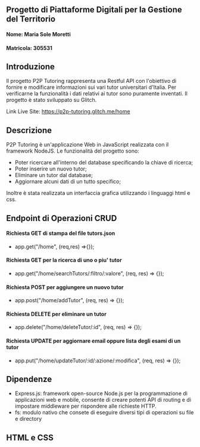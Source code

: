 ## Progetto di Piattaforme Digitali per la Gestione del Territorio

#### Nome: Maria Sole Moretti 
#### Matricola: 305531

## Introduzione
Il progetto P2P Tutoring rappresenta una Restful API con l'obiettivo di fornire e modificare informazioni sui vari tutor universitari d'Italia. 
Per verificarne la funzionalità i dati relativi ai tutor sono puramente inventati. Il progetto è stato sviluppato su Glitch.

Link Live Site: https://p2p-tutoring.glitch.me/home

## Descrizione
P2P Tutoring è un'applicazione Web in JavaScript realizzata con il framework NodeJS. Le funzionalità del progetto sono:
  - Poter ricercare all'interno del database specificando la chiave di ricerca;
  - Poter inserire un nuovo tutor;
  - Eliminare un tutor dal database;
  - Aggiornare alcuni dati di un tutto specifico;

Inoltre è stata realizzata un interfaccia grafica utilizzando i linguaggi html e css.

## Endpoint di Operazioni CRUD

#### Richiesta GET di stampa del file tutors.json
- app.get("/home", (req,res) =>{});

#### Richiesta GET per la ricerca di uno o piu' tutor
- app.get("/home/searchTutors/:filtro/:valore", (req, res) => {});  

#### Richiesta POST per aggiungere un nuovo tutor
- app.post("/home/addTutor", (req, res) => {});

#### Richiesta DELETE per eliminare un tutor
- app.delete("/home/deleteTutor/:id", (req, res) => {});

#### Richiesta UPDATE per aggiornare email oppure lista degli esami di un tutor
- app.put("/home/updateTutor/:id/:azione/:modifica", (req, res) => {});

## Dipendenze
- Express.js: framework open-source Node.js per la programmazione di applicazioni web e mobile, consente di creare potenti API di routing e di impostare middleware per rispondere alle richieste HTTP.
- fs: modulo nativo che consete di eseguire diversi tipi di operazioni su file e directory

## HTML e CSS

